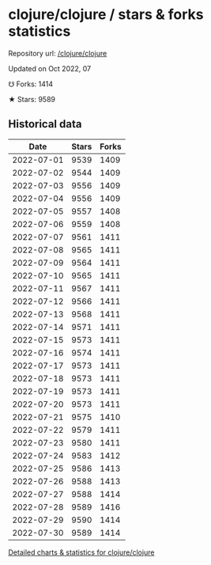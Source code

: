 # clojure/clojure / stars & forks statistics

Repository url: [/clojure/clojure](https://github.com/clojure/clojure)

Updated on Oct 2022, 07

☋ Forks: 1414

★ Stars: 9589

## Historical data
| Date | Stars | Forks |
|------|-------|-------|
| 2022-07-01 | 9539 | 1409 | 
| 2022-07-02 | 9544 | 1409 | 
| 2022-07-03 | 9556 | 1409 | 
| 2022-07-04 | 9556 | 1409 | 
| 2022-07-05 | 9557 | 1408 | 
| 2022-07-06 | 9559 | 1408 | 
| 2022-07-07 | 9561 | 1411 | 
| 2022-07-08 | 9565 | 1411 | 
| 2022-07-09 | 9564 | 1411 | 
| 2022-07-10 | 9565 | 1411 | 
| 2022-07-11 | 9567 | 1411 | 
| 2022-07-12 | 9566 | 1411 | 
| 2022-07-13 | 9568 | 1411 | 
| 2022-07-14 | 9571 | 1411 | 
| 2022-07-15 | 9573 | 1411 | 
| 2022-07-16 | 9574 | 1411 | 
| 2022-07-17 | 9573 | 1411 | 
| 2022-07-18 | 9573 | 1411 | 
| 2022-07-19 | 9573 | 1411 | 
| 2022-07-20 | 9573 | 1411 | 
| 2022-07-21 | 9575 | 1410 | 
| 2022-07-22 | 9579 | 1411 | 
| 2022-07-23 | 9580 | 1411 | 
| 2022-07-24 | 9583 | 1412 | 
| 2022-07-25 | 9586 | 1413 | 
| 2022-07-26 | 9588 | 1413 | 
| 2022-07-27 | 9588 | 1414 | 
| 2022-07-28 | 9589 | 1416 | 
| 2022-07-29 | 9590 | 1414 | 
| 2022-07-30 | 9589 | 1414 | 


[Detailed charts & statistics for clojure/clojure](https://reviewgithub.com/rep/clojure/clojure)
